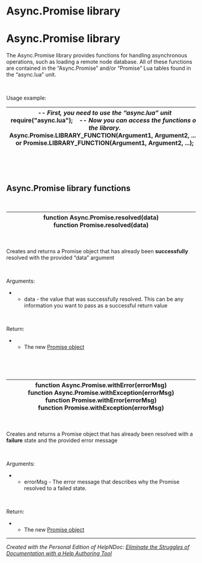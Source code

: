 # Async.Promise library

# Async.Promise library

The Async.Promise library provides functions for handling asynchronous operations, such as loading a remote node database. All of these functions are contained in the “Async.Promise” and/or “Promise” Lua tables found in the “async.lua” unit.

&nbsp;

Usage example:

| *\-- First, you need to use the “async.lua” unit* require("async.lua");    *-- Now you can access the functions of the library.* Async.Promise.LIBRARY\_FUNCTION(Argument1, Argument2, ...); or Promise.LIBRARY\_FUNCTION(Argument1, Argument2, ...); |
| --- |


&nbsp;

&nbsp;

## Async.Promise library functions

&nbsp;

| **function** Async.Promise.resolved(data) **function** Promise.resolved(data) |
| --- |


&nbsp;

Creates and returns a Promise object that has already been **successfully** resolved with the provided “data” argument

&nbsp;

Arguments:

* &nbsp;
  * data - the value that was successfully resolved. This can be any information you want to pass as a successful return value

&nbsp;

Return:

* &nbsp;
  * The new [Promise object](<Promiseobject.md>)

&nbsp;

&nbsp;

| **function** Async.Promise.withError(errorMsg) **function** Async.Promise.withException(errorMsg) **function** Promise.withError(errorMsg) **function** Promise.withException(errorMsg) |
| --- |


&nbsp;

Creates and returns a Promise object that has already been resolved with a **failure** state and the provided error message

&nbsp;

Arguments:

* &nbsp;
  * errorMsg - The error message that describes why the Promise resolved to a failed state.

&nbsp;

Return:

* &nbsp;
  * The new [Promise object](<Promiseobject.md>)

***
_Created with the Personal Edition of HelpNDoc: [Eliminate the Struggles of Documentation with a Help Authoring Tool](<https://www.helpndoc.com/news-and-articles/2022-09-27-why-use-a-help-authoring-tool-instead-of-microsoft-word-to-produce-high-quality-documentation/>)_
